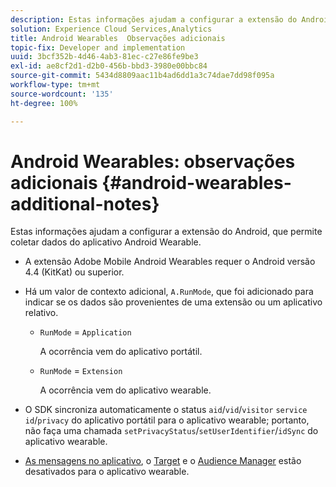 ```yaml
---
description: Estas informações ajudam a configurar a extensão do Android, que permite coletar dados do aplicativo Android Wearable.
solution: Experience Cloud Services,Analytics
title: Android Wearables  Observações adicionais
topic-fix: Developer and implementation
uuid: 3bcf352b-4d46-4ab3-81ec-c27e86fe9be3
exl-id: ae8cf2d1-d2b0-456b-bbd3-3980e00bbc84
source-git-commit: 5434d8809aac11b4ad6dd1a3c74dae7dd98f095a
workflow-type: tm+mt
source-wordcount: '135'
ht-degree: 100%

---
```


# Android Wearables: observações adicionais {#android-wearables-additional-notes}

Estas informações ajudam a configurar a extensão do Android, que permite coletar dados do aplicativo Android Wearable.

* A extensão Adobe Mobile Android Wearables requer o Android versão 4.4 (KitKat) ou superior.
* Há um valor de contexto adicional, `A.RunMode`, que foi adicionado para indicar se os dados são provenientes de uma extensão ou um aplicativo relativo.

   * `RunMode` = `Application`

      A ocorrência vem do aplicativo portátil.

   * `RunMode` = `Extension`

      A ocorrência vem do aplicativo wearable.

* O SDK sincroniza automaticamente o status `aid`/`vid`/`visitor` `service id`/`privacy` do aplicativo portátil para o aplicativo wearable; portanto, não faça uma chamada `setPrivacyStatus`/`setUserIdentifier`/`idSync` do aplicativo wearable.
* [As mensagens no aplicativo](/help/android/messaging-main/messaging/messaging.md), o [Target](/help/android/target-main/target.md) e o [Audience Manager](/help/android/audience-manager/audiencemgmt.md) estão desativados para o aplicativo wearable.
